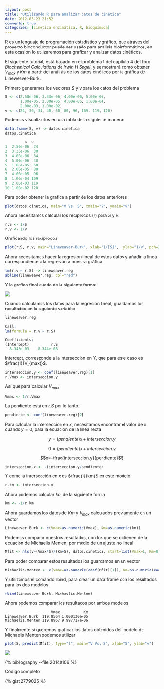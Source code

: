 ```yaml
---
layout: post
title: "Utilizando R para analizar datos de cinética"
date: 2012-05-23 21:52
comments: true
categories: [cinetica enzimática, R, bioquímica]
---
```


R es un lenguaje de programación estadístico y gráfico, que através del proyecto bioconductor puede ser usado para analisis bioinformáticos, en esta ocasión lo utilizaremos para graficar y analizar datos cinéticos.

El siguiente tutorial, está basado en el problema 1 del capítulo 4 del libro _Biochemical Calculations_ de _Irwin H Segel_,  y se mostrará como obtener $V_{max}$ y $Km$ a partir del análisis de los datos cinéticos por la gráfica de Lineweaver-Burk.

Primero generamos los vectores $S$ y $v$ para los datos del problema

```r
S <- c(2.50e-06, 3.33e-06, 4.00e-06, 5.00e-06,
       1.00e-05, 2.00e-05, 4.00e-05, 1.00e-04,
       2.00e-03, 1.00e-02)
v <- c(24, 30, 34, 40, 60, 80, 96, 109, 119, 120)
```

Podemos visualizarlos en una tabla de la siguiente manera:

```r
data.frame(S, v) -> datos.cinetica
datos.cinetica

         S  v
1  2.50e-06  24
2  3.33e-06  30
3  4.00e-06  34
4  5.00e-06  40
5  1.00e-05  60
6  2.00e-05  80
7  4.00e-05  96
8  1.00e-04 109
9  2.00e-03 119
10 1.00e-02 120
```

Para poder obtener la grafica a partir de los datos anteriores

```r
plot(datos.cinetica, main="V Vs. S", xmain="S", ymain="v")
```
Ahora necesitamos calcular los recíprocos $(r)$ para $S$ y $v$.

```r
r.S <- 1/S
r.v <- 1/v
```

Graficando los recíprocos

```r
plot(r.S, r.v, main="Lineweaver-Burk", xlab="1/[S]",  ylab="1/v", pch=20, col="blue")
```

Ahora necesitamos hacer la regresion lineal de estos datos y añadir la linea correspondiente a la regresión a nuestra gráfica

```r
lm(r.v ~ r.S) -> lineweaver.reg
abline(lineweaver.reg, col="red")
```

Y la grafica final queda de la siguiente forma:

<img src="{{ root_url }}/images/lineweaver.png" />

Cuando calculamos los datos para la regresión lineal, guardamos los resultados en la siguiente variable:

```r
lineweaver.reg

Call:
lm(formula = r.v ~ r.S)

Coefficients:
(Intercept)          r.S
  8.343e-03    8.344e-08
```

Intercept, corresponde a la intersección en $Y$, que para este caso es $\frac{1}{V_{max}}$.

```r
interseccion.y <- coef(lineweaver.reg)[1]
r.Vmax <- interseccion.y
```

Así que para calcular $V_{max}$

```r
Vmax <- 1/r.Vmax
```
La pendiente está en _r.S_ por lo tanto.

```r
pendiente <- coef(lineweaver.reg)[2]
```

Para calcular la interseccion en $x$, necesitamos encontrar el valor de $x$ cuando $y = 0$, para la ecuación de la linea recta

$$y = (pendiente)x + interseccion.y$$

$$0 = (pendiente)x + interseccion.y$$

$$x=-\frac{interseccion.y}{pendiente}$$

```r
interseccion.x <- -(interseccion.y/pendiente)
```

Y como la intersección en $x$ es $\frac{1}{km}$ en este modelo

```r
r.km <- interseccion.x
```

Ahora podemos calcular $km$ de la siguiente forma

```r
km <- -1/r.km
```

Ahora guardamos los datos de $Km$ y $V_{max}$ calculados previamente en un vector

```r
Lineweaver.Burk <- c(Vmax=as.numeric(Vmax), Km=as.numeric(km))
```

Podemos comparar nuestros resultados, con los que se obtienen de la ecuación de Michaelis Menten, por medio de un ajuste no lineal

```r
Mfit <- nls(v~(Vmax*S)/(Km+S), datos.cinetica, start=list(Vmax=1, Km=0)) 
```

Para poder comparar estos resultados los guardamos en un vector

```r
Michaelis.Menten <- c(Vmax=as.numeric(coef(Mfit)[1]), Km=as.numeric(coef(Mfit)[2]))
```

Y utilizamos el comando rbind, para crear un data.frame con los resultados para los dos modelos

```r
rbind(Lineweaver.Burk, Michaelis.Menten) 
```

Ahora podemos comparar los resultados por ambos modelos

```
                     Vmax           Km
Lineweaver.Burk  119.8564 1.000130e-05
Michaelis.Menten 119.8967 9.997717e-06
```

Y finalmente si queremos graficar los datos obtenidos del modelo de Michaelis Menten podemos utilizar

```r
plot(S, predict(Mfit), type="l", main="V Vs. S", xlab="S", ylab="v")
```

<img src="{{ root_url }}/images/michaelis.png" />

{% bibliography --file 20140106 %}

Código completo

{% gist 2779025 %}
